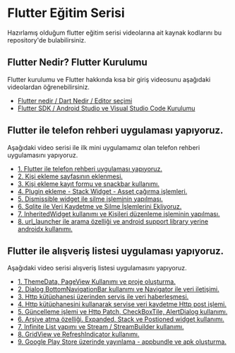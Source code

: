 # Flutter Eğitim Serisi

Hazırlamış olduğum flutter eğitim serisi videolarına ait kaynak kodlarını bu repository'de bulabilirsiniz.

## Flutter Nedir? Flutter Kurulumu

Flutter kurulumu ve Flutter hakkında kısa bir giriş videosunu aşağıdaki videolardan öğrenebilirsiniz.

- [Flutter nedir / Dart Nedir / Editor seçimi](https://www.youtube.com/watch?v=j6awMoInvmI)
- [Flutter SDK / Android Studio ve Visual Studio Code Kurulumu](https://www.youtube.com/watch?v=ZCCL9pX96xE)

## Flutter ile telefon rehberi uygulaması yapıyoruz.

Aşağıdaki video serisi ile ilk mini uygulamamız olan telefon rehberi uygulamasını yapıyoruz.

- [1. Flutter ile telefon rehberi uygulaması yapıyoruz.](https://www.youtube.com/watch?v=mz5aoKvc-4c)
- [2. Kişi ekleme sayfasının eklenmesi.](https://www.youtube.com/watch?v=7OlmdKuuGt4)
- [3. Kişi ekleme kayıt formu ve snackbar kullanımı.](https://www.youtube.com/watch?v=_Nv-ZRpq05I)
- [4. Plugin ekleme - Stack Widget - Asset çağırma işlemleri.](https://www.youtube.com/watch?v=wFw4Hcvau0k)
- [5. Dismissible widget ile silme işleminin yapılması.](https://youtu.be/AA45DeRydaYk)
- [6. Sqlite ile Veri Kaydetme ve Silme İşlemlerini Ekliyoruz.](https://youtu.be/hWW9SUXdbjk)
- [7. InheritedWidget kullanımı ve Kişileri düzenleme işleminin yapılması.](https://www.youtube.com/watch?v=nteVIK5Fe_w)
- [8. url_launcher ile arama özelliği ve android support library yerine androidx kullanımı.](https://www.youtube.com/watch?v=ANPP7c3qpK4)

## Flutter ile alışveriş listesi uygulaması yapıyoruz.

Aşağıdaki video serisi alışveriş listesi uygulamasını yapıyoruz.

- [1. ThemeData, PageView Kullanımı ve proje oluşturma.](https://www.youtube.com/watch?v=JnU27OYGkqQ)
- [2. Dialog BottomNavigationBar kullanımı ve Navigator ile veri iletişimi.](https://www.youtube.com/watch?v=A_7H8suyj1s)
- [3. Http kütüphanesi üzerinden servis ile veri haberleşmesi.](https://www.youtube.com/watch?v=dzwR2mWwh8c)
- [4. Http kütüphanesini kullanarak servise veri kaydetme Http post işlemi.](https://www.youtube.com/watch?v=TiCQWj5R9Wg)
- [5. Güncelleme işlemi ve Http Patch, CheckBoxTile, AlertDialog kullanımı.](https://youtu.be/Drsx3UyjjNg)
- [6. Arşive atma özelliği. Expanded, Stack ve Postioned widget kullanımı.](https://youtu.be/DicF6nx7faY)
- [7. Infinite List yapımı ve Stream / StreamBuilder kullanımı.](https://youtu.be/0dcaqHBtbYQ)
- [8. GridView ve RefreshIndicator kullanımı.](https://www.youtube.com/watch?v=BR354yiK-iU)
- [9. Google Play Store üzerinde yayınlama - appbundle ve apk oluşturma.](https://www.youtube.com/watch?v=gX3aP6jX9h0)
